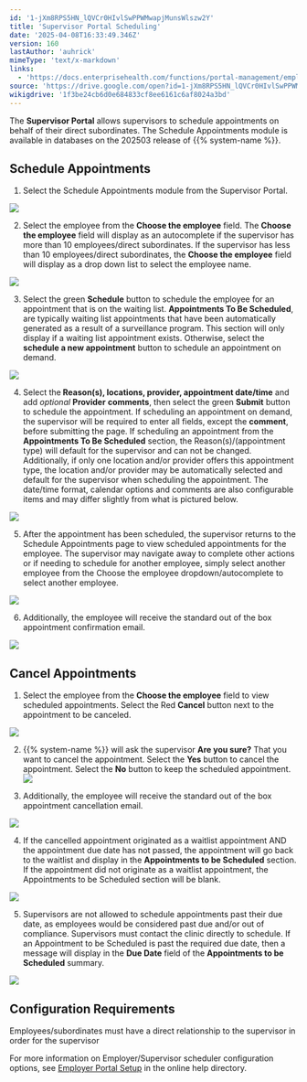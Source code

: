 ```yaml
---
id: '1-jXm8RPS5HN_lQVCr0HIvlSwPPWMwapjMunsWlszw2Y'
title: 'Supervisor Portal Scheduling'
date: '2025-04-08T16:33:49.346Z'
version: 160
lastAuthor: 'auhrick'
mimeType: 'text/x-markdown'
links:
  - 'https://docs.enterprisehealth.com/functions/portal-management/employer-portal-setup/'
source: 'https://drive.google.com/open?id=1-jXm8RPS5HN_lQVCr0HIvlSwPPWMwapjMunsWlszw2Y'
wikigdrive: '1f3be24cb6d0e684833cf8ee6161c6af8024a3bd'
---
```

The **Supervisor Portal** allows supervisors to schedule appointments on behalf of their direct subordinates. The Schedule Appointments module is available in databases on the 202503 release of {{% system-name %}}.

## Schedule Appointments

1. Select the Schedule Appointments module from the Supervisor Portal.

![](../supervisor-portal-scheduling.assets/f164c561f972c990822b26220c5877e8.png)

2. Select the employee from the <strong>Choose the employee</strong> field. The <strong>Choose the employee</strong> field will display as an autocomplete if the supervisor has more than 10 employees/direct subordinates. If the supervisor has less than 10 employees/direct subordinates, the <strong>Choose the employee</strong> field will display as a drop down list to select the employee name.

![](../supervisor-portal-scheduling.assets/781ec6aa891049d47946f400387764b1.png)

3. Select the green <strong>Schedule</strong> button to schedule the employee for an appointment that is on the waiting list. <strong>Appointments To Be Scheduled</strong>, are typically waiting list appointments that have been automatically generated as a result of a surveillance program. This section will only display if a waiting list appointment exists. Otherwise, select the <strong>schedule a new appointment</strong> button to schedule an appointment on demand.

![](../supervisor-portal-scheduling.assets/199d3bc4405792ee570450e643d224b3.png)

4. Select the<strong> Reason(s), locations, provider, appointment date/time</strong> and add <em>optional</em> <strong>Provider</strong> <strong>comments</strong>, then select the green <strong>Submit</strong> button to schedule the appointment.  If scheduling an appointment on demand, the supervisor will be required to enter all fields, except the <strong>comment</strong>, before submitting the page. If scheduling an appointment from the <strong>Appointments To Be Scheduled</strong> section, the Reason(s)/(appointment type) will default for the supervisor and can not be changed.  Additionally, if only one location and/or provider offers this appointment type, the location and/or provider may be automatically selected and default for the supervisor when scheduling the appointment.  The date/time format, calendar options and comments are also configurable items and may differ slightly from what is pictured below.

![](../supervisor-portal-scheduling.assets/f2fd83192dd50225e5d9d40c748c5350.png)

5. After the appointment has been scheduled, the supervisor returns to the Schedule Appointments page to view scheduled appointments for the employee. The supervisor may navigate away to complete other actions or if needing to schedule for another employee, simply select another employee from the Choose the employee dropdown/autocomplete to select another employee.

![](../supervisor-portal-scheduling.assets/f74afa5c9bf009eb68b9dafd593d1d90.png)

6. Additionally, the employee will receive the standard out of the box appointment confirmation email.

![](../supervisor-portal-scheduling.assets/b172aad51b96f907e52560f588ecb5bf.png)

## Cancel Appointments

1. Select the employee from the <strong>Choose the employee</strong> field to view scheduled appointments. Select the Red <strong>Cancel</strong> button next to the appointment to be canceled.

![](../supervisor-portal-scheduling.assets/244cb60e8bde4ff953c40752685c17c7.png)

2. {{% system-name %}} will ask the supervisor <strong>Are you sure?</strong> That you want to cancel the appointment. Select the <strong>Yes</strong> button to cancel the appointment. Select the <strong>No</strong> button to keep the scheduled appointment. 
    ![](../supervisor-portal-scheduling.assets/03769c22ad6ffa35141baba67ecc289d.png)

3. Additionally, the employee will receive the standard out of the box appointment cancellation email.

![](../supervisor-portal-scheduling.assets/ff3cb32954e4850999fed5dc2c4e0204.png)

4. If the cancelled appointment originated as a waitlist appointment AND the appointment due date has not passed, the appointment will go back to the waitlist and display in the <strong>Appointments to be Scheduled</strong> section. If the appointment did not originate as a waitlist appointment, the Appointments to be Scheduled section will be blank.

![](../supervisor-portal-scheduling.assets/6c0c9ea55497cbdb036e86031c061369.png)

5. Supervisors are not allowed to schedule appointments past their due date, as employees would be considered past due and/or out of compliance. Supervisors must contact the clinic directly to schedule. If an Appointment to be Scheduled is past the required due date, then a message will display in the <strong>Due Date</strong> field of the <strong>Appointments to be Scheduled</strong> summary.

![](../supervisor-portal-scheduling.assets/fd47d9f65849998f57b55e5eed204d38.png)

## Configuration Requirements

Employees/subordinates must have a direct relationship to the supervisor in order for the supervisor

For more information on Employer/Supervisor scheduler configuration options, see [Employer Portal Setup](https://docs.enterprisehealth.com/functions/portal-management/employer-portal-setup/) in the online help directory.
